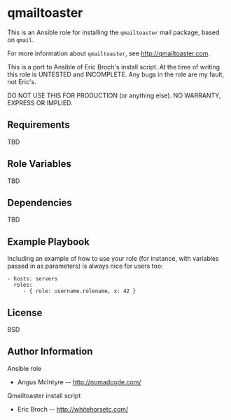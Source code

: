 qmailtoaster
============

This is an Ansible role for installing the `qmailtoaster` mail package, based on `qmail`.

For more information about `qmailtoaster`, see http://qmailtoaster.com.

This is a port to Ansible of Eric Broch's install script. At the time of writing this role is UNTESTED and INCOMPLETE.
Any bugs in the role are my fault, not Eric's.

DO NOT USE THIS FOR PRODUCTION (or anything else). NO WARRANTY, EXPRESS OR IMPLIED.

Requirements
------------

TBD

Role Variables
--------------

TBD

Dependencies
------------

TBD

Example Playbook
----------------

Including an example of how to use your role (for instance, with variables passed in as parameters) is always nice for users too:

    - hosts: servers
      roles:
         - { role: username.rolename, x: 42 }

License
-------

BSD

Author Information
------------------

Ansible role

 * Angus McIntyre -- http://nomadcode.com/
   
Qmailtoaster install script

 * Eric Broch -- http://whitehorsetc.com/